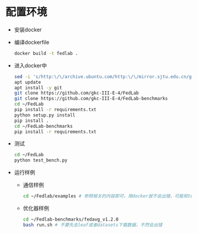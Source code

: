 # 配置环境

- 安装docker
- 编译dockerfile
  ```bash
  docker build -t fedlab .
  ```
- 进入docker中
  ```bash
  sed -i 's/http:\/\/archive.ubuntu.com/http:\/\/mirror.sjtu.edu.cn/g' /etc/apt/sources.list
  apt update
  apt install -y git
  git clone https://github.com/gkc-III-E-4/FedLab
  git clone https://github.com/gkc-III-E-4/FedLab-benchmarks
  cd ~/FedLab
  pip install -r requirements.txt
  python setup.py install
  pip install .
  cd ~/FedLab-benchmarks
  pip install -r requirements.txt
  ```

- 测试
  ```bash
  cd ~/FedLab
  python test_bench.py
  ```

- 运行样例
  - 通信样例
    ```bash
    cd ~/Fedlab/examples # 参照相关的内容即可，用docker就不会出错，可能和torch.distributed有关
    ```
  - 优化器样例
	```bash
	cd ~/Fedlab-benchmarks/fedavg_v1.2.0
	bash run.sh # 不要先去leaf或者datasets下载数据，不然会出错
	```